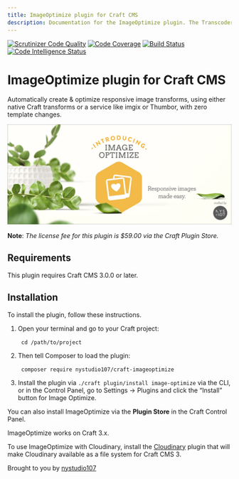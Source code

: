 ```yaml
---
title: ImageOptimize plugin for Craft CMS
description: Documentation for the ImageOptimize plugin. The Transcoder plugin automatically creates & optimizes responsive image transforms, using either native Craft transforms or a service like imgix or Thumbor, with zero template changes
---
```

[![Scrutinizer Code Quality](https://scrutinizer-ci.com/g/nystudio107/craft-imageoptimize/badges/quality-score.png?b=v1)](https://scrutinizer-ci.com/g/nystudio107/craft-imageoptimize/?branch=v1) [![Code Coverage](https://scrutinizer-ci.com/g/nystudio107/craft-imageoptimize/badges/coverage.png?b=v1)](https://scrutinizer-ci.com/g/nystudio107/craft-imageoptimize/?branch=v1) [![Build Status](https://scrutinizer-ci.com/g/nystudio107/craft-imageoptimize/badges/build.png?b=v1)](https://scrutinizer-ci.com/g/nystudio107/craft-imageoptimize/build-status/v1) [![Code Intelligence Status](https://scrutinizer-ci.com/g/nystudio107/craft-imageoptimize/badges/code-intelligence.svg?b=v1)](https://scrutinizer-ci.com/code-intelligence)

# ImageOptimize plugin for Craft CMS

Automatically create & optimize responsive image transforms, using either native Craft transforms or a service like imgix or Thumbor, with zero template changes.

![Screenshot](./resources/img/plugin-banner.jpg)

**Note**: _The license fee for this plugin is $59.00 via the Craft Plugin Store._

## Requirements

This plugin requires Craft CMS 3.0.0 or later.

## Installation

To install the plugin, follow these instructions.

1. Open your terminal and go to your Craft project:

        cd /path/to/project

2. Then tell Composer to load the plugin:

        composer require nystudio107/craft-imageoptimize

3. Install the plugin via `./craft plugin/install image-optimize` via the CLI, or in the Control Panel, go to Settings → Plugins and click the “Install” button for Image Optimize.

You can also install ImageOptimize via the **Plugin Store** in the Craft Control Panel.

ImageOptimize works on Craft 3.x.

To use ImageOptimize with Cloudinary, install the [Cloudinary](https://github.com/timkelty/craft3-cloudinary) plugin that will make Cloudinary available as a file system for Craft CMS 3.

Brought to you by [nystudio107](https://nystudio107.com)

